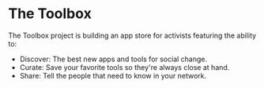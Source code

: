 # The Toolbox

The Toolbox project is building an app store for activists featuring the ability to:

* Discover: The best new apps and tools for social change.
* Curate: Save your favorite tools so they're always close at hand.
* Share: Tell the people that need to know in your network.